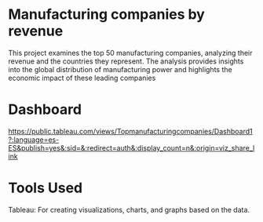 # Manufacturing companies by revenue


This project examines the top 50 manufacturing companies, analyzing their revenue and the countries they represent. The analysis provides insights into the global distribution of manufacturing power and highlights the economic impact of these leading companies

# Dashboard
https://public.tableau.com/views/Topmanufacturingcompanies/Dashboard1?:language=es-ES&publish=yes&:sid=&:redirect=auth&:display_count=n&:origin=viz_share_link

# Tools Used
Tableau: For creating visualizations, charts, and graphs based on the data.

